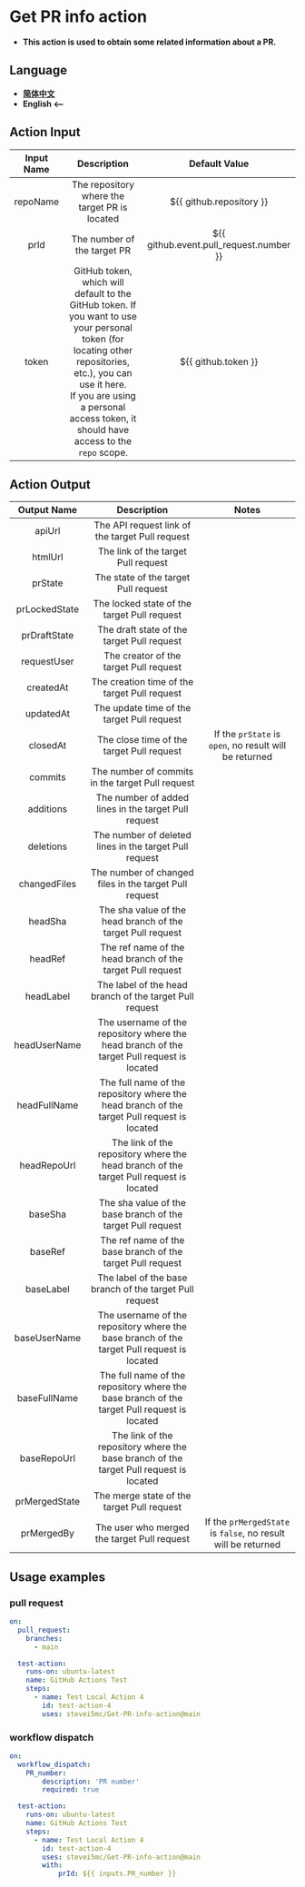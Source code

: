 # Get PR info action
- **This action is used to obtain some related information about a PR.**

## **Language**
- **[简体中文](./README.md)**
- **English  <--**

## **Action Input**

|Input Name|Description|Default Value|
|:-:|:-:|:-:|
|repoName|The repository where the target PR is located|${{ github.repository }}|
|prId|The number of the target PR|${{ github.event.pull_request.number }}|
|token|GitHub token, which will default to the GitHub token. If you want to use your personal token (for locating other repositories, etc.), you can use it here.<br>If you are using a personal access token, it should have access to the `repo` scope.|${{ github.token }}|

## **Action Output**

|Output Name|Description|Notes|
|:-:|:-:|:-:|
|apiUrl|The API request link of the target Pull request||
|htmlUrl|The link of the target Pull request||
|prState|The state of the target Pull request||
|prLockedState|The locked state of the target Pull request||
|prDraftState|The draft state of the target Pull request||
|requestUser|The creator of the target Pull request||
|createdAt|The creation time of the target Pull request||
|updatedAt|The update time of the target Pull request||
|closedAt|The close time of the target Pull request|If the `prState` is `open`, no result will be returned|
|commits|The number of commits in the target Pull request||
|additions|The number of added lines in the target Pull request||
|deletions|The number of deleted lines in the target Pull request||
|changedFiles|The number of changed files in the target Pull request||
|headSha|The sha value of the head branch of the target Pull request||
|headRef|The ref name of the head branch of the target Pull request||
|headLabel|The label of the head branch of the target Pull request||
|headUserName|The username of the repository where the head branch of the target Pull request is located||
|headFullName|The full name of the repository where the head branch of the target Pull request is located||
|headRepoUrl|The link of the repository where the head branch of the target Pull request is located||
|baseSha|The sha value of the base branch of the target Pull request||
|baseRef|The ref name of the base branch of the target Pull request||
|baseLabel|The label of the base branch of the target Pull request||
|baseUserName|The username of the repository where the base branch of the target Pull request is located||
|baseFullName|The full name of the repository where the base branch of the target Pull request is located||
|baseRepoUrl|The link of the repository where the base branch of the target Pull request is located||
|prMergedState|The merge state of the target Pull request||
|prMergedBy|The user who merged the target Pull request|If the `prMergedState` is `false`, no result will be returned|

## **Usage examples**

### **pull request**
```yml
on:
  pull_request:
    branches:
      - main

  test-action:
    runs-on: ubuntu-latest
    name: GitHub Actions Test
    steps:
      - name: Test Local Action 4 
        id: test-action-4
        uses: stevei5mc/Get-PR-info-action@main
```

### **workflow dispatch**

```yml
on:
  workflow_dispatch:
    PR_number:
        description: 'PR number'
        required: true

  test-action:
    runs-on: ubuntu-latest
    name: GitHub Actions Test
    steps:
      - name: Test Local Action 4 
        id: test-action-4
        uses: stevei5mc/Get-PR-info-action@main
        with:
            prId: ${{ inputs.PR_number }}
```